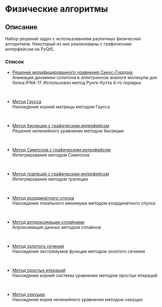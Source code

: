 # Физические алгоритмы

## Описание
Набор решений задач с использованием различных физических алгоритмов.
Некоторый из них реализованы с графическим интерфейсом на PyQt5.

### Список

* [Решение модифицированного уравнения Синус-Гордона](./singord_ifna17.py)\
Анимация динамики солитона в электронном аналоге молекулы днк белка IFNA-17.
Использован метод Рунге-Кутта 4-го порядка.
<br>

* [Метод Гаусса](./matrix_gauss_method_with_gui)\
Нахождение корней матрицы методом Гаусса
<br>

* [Метод бисекции с графическим интерфейсом](./bisection_method_with_gui)\
Решение нелинейного уравнения методом бисекции
<br>

* [Метод Симпсона с графическим интерфейсом](./simson_integration_with_gui)\
Интегрирование методом Симпсона
<br>

* [Метод трапеций с графическим интерфейсом](./trapezoid_integration_with_gui)\
Интегрирование методом трапеции
<br>

* [Метод координатного спуска](./coordinate_descent.py)\
Нахождение локального минимума методом координатного спуска
<br>

* [Метод аппроксимации сплайнами](./spline_approx.py)\
Апроксимация данных методом сплайнов
<br>

* [Метод золотого сечения](./golden_method.py)\
Нахождение экстремумов функции методом золотого сечения
<br>

* [Метод простых итераций](./simple_iteration.py)\
Нахождение корней системы уравнение методом простых итераций
<br>

* [Метод секущих](./secant_method.py)\
Нахождение корня нелинейного уравнения методом секущих
<br>
